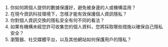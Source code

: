 1. 你如何將個人提供的數據保護好，避免被身邊的人或機構滥用？
2. 在現今資訊科技環境下，怎樣才能有效保護個人資訊隱私？
3. 你對個人資訊交換的隱私安全有何不同的看法？
4. 如果有機構未經您許可收集您的個人資料，您將採取哪些措施以確保自己隱私安全？
5. 瀏覽器、社交媒體平台，以及其他網站如何保護用戶的隱私？